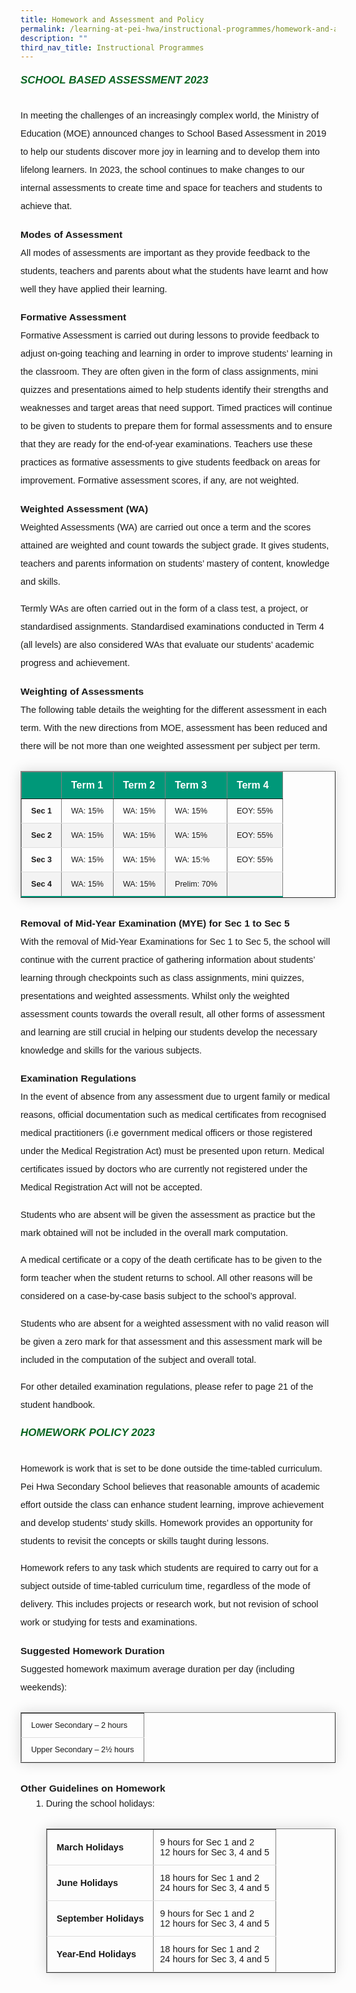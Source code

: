 ```yaml
---
title: Homework and Assessment and Policy
permalink: /learning-at-pei-hwa/instructional-programmes/homework-and-assessment-policy/
description: ""
third_nav_title: Instructional Programmes
---
```

<h6 style="color:#0B6623;;font-family:sans-serif;font-weight:bold;"><strong style="font-family:sans-serif;font-size:17px;color:#0B6623;">SCHOOL BASED ASSESSMENT 2023</strong></h6>

<p style="font-size:14.5px; line-height:2;font-family:sans-serif;margin-top:0px;">In meeting the challenges of an increasingly complex world, the Ministry of Education (MOE) announced changes to School Based Assessment in 2019 to help our students discover more joy in learning and to develop them into lifelong learners. In 2023, the school continues to make changes to our internal assessments to create time and space for teachers and students to achieve that.</p>

<p style="line-height:2;margin-top:5px;margin-bottom:0;font-family:sans-serif;font-size:15.5px;"><strong style="font-family:sans-serif;">Modes of Assessment</strong></p>

<p style="font-size:14.5px; line-height:2;margin-top:0px;font-family:sans-serif;">All modes of assessments are important as they provide feedback to the students, teachers and parents about what the students have learnt and how well they have applied their learning.</p>

<p style="line-height:2;margin-top:5px;margin-bottom:0;font-family:sans-serif;font-size:15.5px;"><strong style="font-family:sans-serif;">Formative Assessment</strong></p>

<p style="font-size:14.5px; line-height:2;margin-top:0px;font-family:sans-serif;">Formative Assessment is carried out during lessons to provide feedback to adjust on-going teaching and learning in order to improve students’ learning in the classroom. They are often given in the form of class assignments, mini quizzes and presentations aimed to help students identify their strengths and weaknesses and target areas that need support. Timed practices will continue to be given to students to prepare them for formal assessments and to ensure that they are ready for the end-of-year examinations. Teachers use these practices as formative assessments to give students feedback on areas for improvement. Formative assessment scores, if any, are not weighted.</p>

<p style="line-height:2;margin-top:5px;margin-bottom:0;font-family:sans-serif;font-size:15.5px;"><strong style="font-family:sans-serif;">Weighted Assessment (WA)</strong></p>

<p style="font-size:14.5px; line-height:2;margin-top:0px;font-family:sans-serif;">Weighted Assessments (WA) are carried out once a term and the scores attained are weighted and count towards the subject grade. It gives students, teachers and parents information on students’ mastery of content, knowledge and skills.</p>

<p style="margin-top:0px;font-size:14.5px; line-height:2;font-family:sans-serif;">Termly WAs are often carried out in the form of a class test, a project, or standardised assignments. Standardised examinations conducted in Term 4 (all levels) are also considered WAs that evaluate our students’ academic progress and achievement.</p>

<p style="line-height:2;margin-top:5px;margin-bottom:0;font-family:sans-serif;font-size:15.5px;"><strong style="font-family:sans-serif;">Weighting of Assessments</strong></p>

<p style="font-size:14.5px; line-height:2;margin-top:0px;font-family:sans-serif;">The following table details the weighting for the different assessment in each term. With the new directions from MOE, assessment has been reduced and there will be not more than one weighted assessment per subject per term.</p>


<table border="1" style="border-collapse: collapse;margin: 25px 0;font-size: 0.9em;font-family: sans-serif;min-width: 400px; box-shadow: 0 0 20px rgba(0, 0, 0, 0.15);">
	
<thead style="background-color: #009879; font-weight: bold; font-size: 16px;">
		<tr>
			<td style="text-align:left;color:white;padding:12px 15px;font-family:sans-serif;">&nbsp;</td>
			<td style="text-align:left;color:white;padding:12px 15px;font-family:sans-serif;">Term 1</td>
			<td style="text-align:left;color:white;padding:12px 15px;font-family:sans-serif;">Term 2</td>
			<td style="text-align:left;color:white;padding:12px 15px;font-family:sans-serif;">Term 3</td>
			<td style="text-align:left;color:white;padding:12px 15px;font-family:sans-serif;">Term 4</td>
		</tr>
	</thead>

	
<tbody>
<tr style="border-bottom: 1px solid #dddddd;">
<td style="padding: 12px 15px;font-family:sans-serif;"><strong style="font-family:sans-serif;">Sec 1</strong></td>
<td style="padding: 12px 15px;font-family:sans-serif;">WA: 15%</td>
<td style="padding: 12px 15px;font-family:sans-serif;">WA: 15%</td>
<td style="padding: 12px 15px;font-family:sans-serif;">WA: 15%</td>
<td style="padding: 12px 15px;font-family:sans-serif;">EOY: 55%</td>
</tr>
	
<tr style="background-color: #f3f3f3;border-bottom: 1px solid #dddddd;">
<td style="padding: 12px 15px;font-family:Tahoma;"><strong style="font-family:sans-serif;">Sec 2</strong></td>
<td style="padding: 12px 15px;font-family:sans-serif;">WA: 15%</td>
<td style="padding: 12px 15px;font-family:sans-serif;">WA: 15%</td>
<td style="padding: 12px 15px;font-family:sans-serif;">WA: 15%</td>
<td style="padding: 12px 15px;font-family:sans-serif;">EOY: 55%</td>
</tr>
															
<tr style="border-bottom: 1px solid #dddddd;">
<td style="padding: 12px 15px;font-family:sans-serif;"><strong style="font-family:sans-serif;">Sec 3</strong></td>
<td style="padding: 12px 15px;font-family:sans-serif;">WA: 15%</td>
<td style="padding: 12px 15px;font-family:sans-serif;">WA: 15%</td>
<td style="padding: 12px 15px;font-family:sans-serif;">WA: 15:%</td>
<td style="padding: 12px 15px;font-family:sans-serif;">EOY: 55%</td>
</tr>
															
<tr style="border-bottom: 2px solid #009879;     background-color: #f3f3f3;">
<td style="padding: 12px 15px;font-family:sans-serif;"><strong style="font-family:sans-serif;">Sec 4</strong></td>
<td style="padding: 12px 15px;font-family:sans-serif;">WA: 15%</td>
<td style="padding: 12px 15px;font-family:sans-serif;">WA: 15%</td>
<td style="padding: 12px 15px;font-family:sans-serif;">Prelim: 70%</td>
<td style="padding: 12px 15px;font-family:sans-serif;">&nbsp;</td>
</tr>
	
</tbody>
</table>

<p style="line-height:2;margin-top:5px;margin-bottom:0;font-family:sans-serif;font-size:15.5px;"><strong style="font-family:sans-serif;">Removal of Mid-Year Examination (MYE) for Sec 1 to Sec 5</strong></p>

<p style="font-size:14.5px; line-height:2;margin-top:0px;font-family:sans-serif;">With the removal of Mid-Year Examinations for Sec 1 to Sec 5, the school will continue with the current practice of gathering information about students’ learning through checkpoints such as class assignments, mini quizzes, presentations and weighted assessments. Whilst only the weighted assessment counts towards the overall result, all other forms of assessment and learning are still crucial in helping our students develop the necessary knowledge and skills for the various subjects.</p>

<p style="line-height:2;margin-top:5px;margin-bottom:0;font-family:sans-serif;font-size:15.5px;"><strong style="font-family:sans-serif;">Examination Regulations </strong></p>

<p style="font-size:14.5px; line-height:2;margin-top:0px;font-family:sans-serif;">In the event of absence from any assessment due to urgent family or medical reasons, official documentation such as medical certificates from recognised medical practitioners (i.e government medical officers or those registered under the Medical Registration Act) must be presented upon return. Medical certificates issued by doctors who are currently not registered under the Medical Registration Act will not be accepted. </p>

<p style="font-size:14.5px; line-height:2;margin-top:0px;font-family:sans-serif;">Students who are absent will be given the assessment as practice but the mark obtained will not be included in the overall mark computation.</p>

<p style="margin-top:0px;font-size:14.5px; line-height:2;font-family:sans-serif;">A medical certificate or a copy of the death certificate has to be given to the form teacher when the student returns to school. All other reasons will be considered on a case-by-case basis subject to the school’s approval.</p>

<p style="margin-top:0px;font-size:14.5px; line-height:2;font-family:sans-serif;">Students who are absent for a weighted assessment with no valid reason will be given a zero mark for that assessment and this assessment mark will be included in the computation of the subject and overall total. </p>

<p style="margin-top:0px;font-size:14.5px; line-height:2;font-family:sans-serif;">For other detailed examination regulations, please refer to page 21 of the student handbook.</p>

<h6 style="color:#0B6623;;font-family:sans-serif;font-weight:bold;"><strong style="font-family:sans-serif;font-size:17px;color:#0B6623;">HOMEWORK POLICY 2023</strong></h6>

<p style="font-size:14.5px; line-height:2;margin-top:0px;font-family:sans-serif;">Homework is work that is set to be done outside the time-tabled curriculum. Pei Hwa Secondary School believes that reasonable amounts of academic effort outside the class can enhance student learning, improve achievement and develop students’ study skills. Homework provides an opportunity for students to revisit the concepts or skills taught during lessons.</p>

<p style="margin-top:0px;font-size:14.5px; line-height:2;font-family:sans-serif;">Homework refers to any task which students are required to carry out for a subject outside of time-tabled curriculum time, regardless of the mode of delivery. This includes projects or research work, but not revision of school work or studying for tests and examinations.</p>

<p style="line-height:2;margin-top:5px;margin-bottom:0;font-family:sans-serif;font-size:15.5px;"><strong style="font-family:sans-serif;">Suggested Homework Duration</strong></p>

<p style="font-size:14.5px; line-height:2;margin-top:0px;font-family:sans-serif;">Suggested homework maximum average duration per day (including weekends):</p>

<table border="1" style="border-collapse: collapse;margin: 25px 0;font-size: 0.9em;font-family: sans-serif;min-width: 400px; box-shadow: 0 0 20px rgba(0, 0, 0, 0.15);">

<tbody>
<tr style="border-bottom: 1px solid #dddddd;">
<td style="padding: 12px 15px;font-family:sans-serif;">Lower Secondary&nbsp;– 2&nbsp;hours</td>
</tr>
															
<tr style="border-bottom: 1px solid #dddddd;">
<td style="padding: 12px 15px;font-family:sans-serif;">Upper Secondary&nbsp;– 2½ hours</td>
</tr>
	
</tbody>
</table>

<p style="line-height:2;margin-top:5px;margin-bottom:0;font-family:sans-serif;font-size:15.5px;"><strong style="font-family:sans-serif;">Other Guidelines on Homework</strong></p>
<ol style="margin-top:-5px;">
<li aria-level="1" style="font-size:14.5px; line-height:2;margin-left:17px;font-family:sans-serif;">During the school holidays:

<table border="1" style="border-collapse: collapse;margin: 25px 0;font-size: 0.9em;font-family: sans-serif;min-width: 400px; box-shadow: 0 0 20px rgba(0, 0, 0, 0.15);">
	
<tbody>
<tr style="border-bottom: 1px solid #dddddd;">
<td style="padding: 20px 15px; font-size:14.5px; font-family:sans-serif;"><strong style="font-family:sans-serif;">March Holidays</strong></td>
<td style="padding: 6px 10px;font-size:14.5px;font-family:sans-serif;">9 hours for Sec 1 and 2 <br>12 hours for Sec 3, 4 and 5</td>
</tr>
	
<tr style="border-bottom: 1px solid #dddddd;">
<td style="padding: 20px 15px;font-size:14.5px;font-family:sans-serif;"><strong style="font-family:sans-serif;">June Holidays</strong></td>
<td style="padding: 6px 10px;font-size:14.5px;font-family:sans-serif;">18 hours for Sec 1 and 2 <br>24 hours for Sec 3, 4 and 5</td>
</tr>
	
<tr style="border-bottom: 1px solid #dddddd;">
<td style="padding: 20px 15px;font-size:14.5px;font-family:sans-serif;"><strong style="font-family:sans-serif;">September Holidays</strong></td>
<td style="padding: 6px 10px;font-size:14.5px;font-family:sans-serif;">9 hours for Sec 1 and 2 <br>12 hours for Sec 3, 4 and 5</td>
</tr>

<tr style="border-bottom: 1px solid #dddddd;">
<td style="padding: 20px 15px;font-size:14.5px;font-family:sans-serif;"><strong style="font-family:sans-serif;">Year-End Holidays</strong></td>
<td style="padding: 6px 10px;font-size:14.5px;font-family:sans-serif;">18 hours for Sec 1 and 2 <br>24 hours for Sec 3, 4 and 5</td>
</tr>
	
</tbody>
</table>
</li>
</ol>